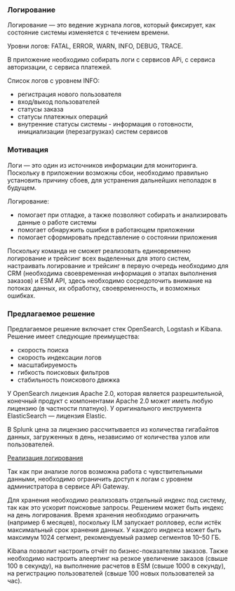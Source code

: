 ### Логирование
Логирование — это ведение журнала логов, который фиксирует, как состояние системы изменяется с течением времени.

Уровни логов: FATAL, ERROR, WARN, INFO, DEBUG, TRACE. 

В приложение необходимо собирать логи с сервисов АPi, с сервиса авторизации, с сервиса платежей.

Список логов с уровнем INFO:
* регистрация нового пользователя
* вход/выход пользователей
* статусы заказа
* статусы платежных операций
* внутренние статусы системы - информация о готовности, инициализации (перезагрузках) систем сервисов

### Мотивация
Логи — это один из источников информации для мониторинга. Поскольку в приложении возможны сбои, необходимо правильно установить причину сбоев, для устранения дальнейших неполадок в будущем. 

Логирование:
* помогает при отладке, а также позволяют собирать и анализировать данные о работе системы
* помогает обнаружить ошибки в работающем приложении 
* помогает сформировать представление о состоянии приложения 

Поскольку команда не сможет реализовать единовременно логирование и трейсинг всех выделенных для этого систем, настраивать логирование и трейсинг в первую очередь необходимо для  CRM (необходима своевременная информация о этапах выполнения заказов) и ESM API, здесь необходимо сосредоточить внимание на потоках данных, их обработку, своевременность, и возможных ошибках. 


### Предлагаемое решение
Предлагаемое решение включает стек OpenSearch, Logstash и Kibana. Решение имеет следующие преимущества:

* скорость поиска
* скорость индексации логов
* масштабируемость
* гибкость поисковых фильтров
* стабильность поискового движка

У OpenSearch лицензия Apache 2.0, которая является разрешительной, конечный продукт с компонентами Apache 2.0 может иметь любую лицензию (в частности платную). У оригинального инструмента ElasticSearch — лицензия Elastic.

В Splunk цена за лицензию рассчитывается из количества гигабайтов данных, загруженных в день, независимо от количества узлов или пользователей.

[Реализация логирования](https://drive.google.com/file/d/1PDR1UQ2kaMmreMBzOS2g4pZM59_uRP03/view?usp=sharing)

Так как при анализе логов возможна работа с чувствительными данными, необходимо ограничить доступ к логам с уровнем администратора в сервисе APi Gateway.  

Для хранения необходимо реализовать отдельный индекс под систему, так как это ускорит поисковые запросы. Решением может быть индекс на день логирования. Время хранения необходимо ограничить (например 6 месяцев), поскольку ILM запускает ролловер, если истёк максимальный срок хранения данных. У каждого индекса может быть максимум 1024 сегмент, рекомендуемый размер сегментов 10–50 ГБ.

Kibana позволит настроить отчёт по бизнес-показателям заказов. Также необходимо настроить алеертинг на резкое увеличение заказов (свыше  100 в секунду), на выполнение расчетов в ESM (свыше 1000 в секунду), на регистрацию пользователей (свыше 100 новых пользователей за час).